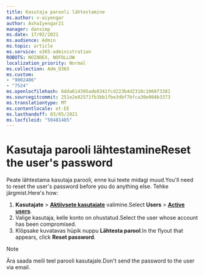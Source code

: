 ```yaml
---
title: Kasutaja parooli lähtestamine
ms.author: v-aiyengar
author: AshaIyengar21
manager: dansimp
ms.date: 17/02/2021
ms.audience: Admin
ms.topic: article
ms.service: o365-administration
ROBOTS: NOINDEX, NOFOLLOW
localization_priority: Normal
ms.collection: Adm_O365
ms.custom:
- "9002486"
- "7524"
ms.openlocfilehash: 6dda614395ade8341fcd223b4d2318c1068f3381
ms.sourcegitcommit: 251e2e82571fb3bb1fbe3dbf7bfca30e004b3373
ms.translationtype: MT
ms.contentlocale: et-EE
ms.lasthandoff: 03/05/2021
ms.locfileid: "50481485"
---
```

# <a name="reset-the-users-password"></a><span data-ttu-id="4328e-102">Kasutaja parooli lähtestamine</span><span class="sxs-lookup"><span data-stu-id="4328e-102">Reset the user's password</span></span>

<span data-ttu-id="4328e-103">Peate lähtestama kasutaja parooli, enne kui teete midagi muud.</span><span class="sxs-lookup"><span data-stu-id="4328e-103">You'll need to reset the user's password before you do anything else.</span></span> <span data-ttu-id="4328e-104">Tehke järgmist.</span><span class="sxs-lookup"><span data-stu-id="4328e-104">Here's how:</span></span>

1. <span data-ttu-id="4328e-105">**Kasutajate**  >  **[Aktiivsete kasutajate](https://go.microsoft.com/fwlink/p/?linkid=834822)** valimine.</span><span class="sxs-lookup"><span data-stu-id="4328e-105">Select **Users** > **[Active users](https://go.microsoft.com/fwlink/p/?linkid=834822)**.</span></span>
1. <span data-ttu-id="4328e-106">Valige kasutaja, kelle konto on ohustatud.</span><span class="sxs-lookup"><span data-stu-id="4328e-106">Select the user whose account has been compromised.</span></span>
1. <span data-ttu-id="4328e-107">Klõpsake kuvatavas hüpik nuppu **Lähtesta parool**.</span><span class="sxs-lookup"><span data-stu-id="4328e-107">In the flyout that appears, click **Reset password**.</span></span>

> [!NOTE]
> <span data-ttu-id="4328e-108">Ära saada meili teel parooli kasutajale.</span><span class="sxs-lookup"><span data-stu-id="4328e-108">Don't send the password to the user via email.</span></span>
